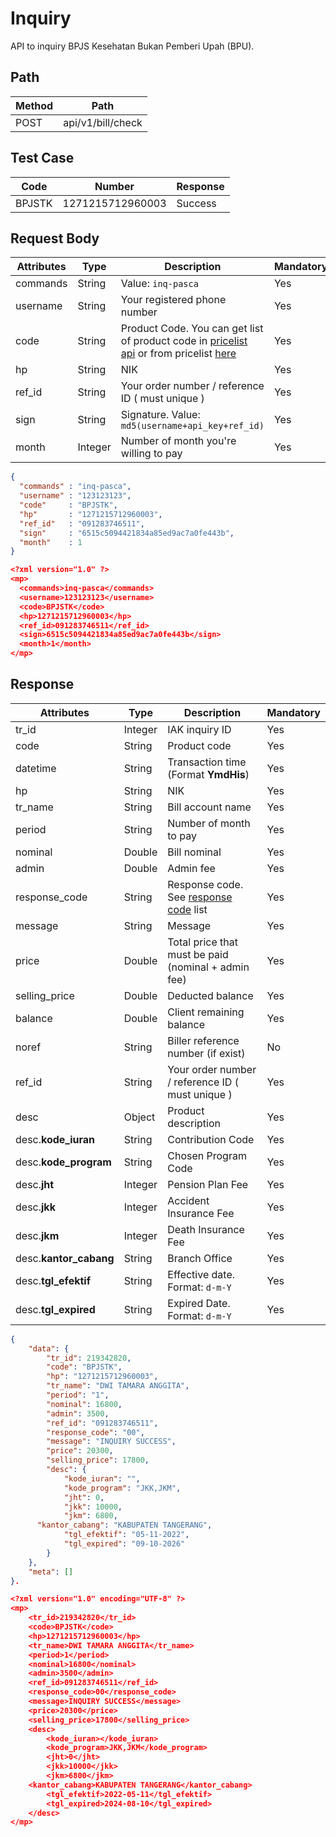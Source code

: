 # Inquiry

API to inquiry BPJS Kesehatan Bukan Pemberi Upah (BPU).

## Path

Method | Path
---------|----------
POST | api/v1/bill/check

## Test Case

Code | Number | Response
---------|----------|---------
BPJSTK | 1271215712960003 | Success

## Request Body

<!-- title: Request Attributes -->
Attributes | Type | Description | Mandatory
---------|----------|---------|----------
commands | String | Value: `inq-pasca` | Yes
username | String | Your registered phone number | Yes
code | String | Product Code. You can get list of product code in [pricelist api](../../../price-list.md) or from pricelist [here](https://iak.id/webapp/pricelist) | Yes
hp | String | NIK | Yes
ref_id | String | Your order number / reference ID ( must unique ) | Yes
sign | String | Signature. Value: `md5(username+api_key+ref_id)` | Yes
month | Integer | Number of month you're willing to pay | Yes

<!--
type: tab
title: JSON
-->

```json
{
  "commands" : "inq-pasca",
  "username" : "123123123",
  "code"     : "BPJSTK",
  "hp"       : "1271215712960003",
  "ref_id"   : "091283746511",
  "sign"     : "6515c5094421834a85ed9ac7a0fe443b",
  "month"    : 1
}
```

<!--
type: tab
title: XML
-->

```json
<?xml version="1.0" ?>
<mp>
  <commands>inq-pasca</commands>
  <username>123123123</username>
  <code>BPJSTK</code>
  <hp>1271215712960003</hp>
  <ref_id>091283746511</ref_id>
  <sign>6515c5094421834a85ed9ac7a0fe443b</sign>
  <month>1</month>
</mp>
```
<!-- type: tab-end -->

## Response

<!-- title: Response Attributes -->
Attributes | Type | Description | Mandatory
---------|----------|---------|----------
tr_id | Integer | IAK inquiry ID | Yes
code | String | Product code | Yes
datetime | String | Transaction time (Format **YmdHis**) | Yes
hp | String | NIK | Yes
tr_name | String | Bill account name | Yes
period | String | Number of month to pay | Yes
nominal | Double | Bill nominal | Yes
admin | Double | Admin fee | Yes
response_code | String | Response code. See [response code](../../../../response-code.md) list | Yes
message | String | Message | Yes
price | Double | Total price that must be paid (nominal + admin fee) | Yes
selling_price | Double | Deducted balance | Yes
balance | Double | Client remaining balance | Yes
noref | String | Biller reference number (if exist) | No
ref_id | String | Your order number / reference ID ( must unique ) | Yes
desc | Object | Product description | Yes
desc.**kode_iuran** | String | 	Contribution Code | Yes
desc.**kode_program** | String | 	Chosen Program Code | Yes
desc.**jht** | Integer | 	Pension Plan Fee | Yes
desc.**jkk** | Integer | 	Accident Insurance Fee | Yes
desc.**jkm** | Integer | 	Death Insurance Fee | Yes
desc.**kantor_cabang** | String | 	Branch Office | Yes
desc.**tgl_efektif** | String | 	Effective date. Format: `d-m-Y` | Yes
desc.**tgl_expired** | String | 	Expired Date. Format: `d-m-Y` | Yes

<!--
type: tab
title: JSON
-->

```json
{
	"data": {
		"tr_id": 219342820,
		"code": "BPJSTK",
		"hp": "1271215712960003",
		"tr_name": "DWI TAMARA ANGGITA",
		"period": "1",
		"nominal": 16800,
		"admin": 3500,
		"ref_id": "091283746511",
		"response_code": "00",
		"message": "INQUIRY SUCCESS",
		"price": 20300,
		"selling_price": 17800,
		"desc": {
			"kode_iuran": "",
			"kode_program": "JKK,JKM",
			"jht": 0,
			"jkk": 10000,
			"jkm": 6800,
      "kantor_cabang": "KABUPATEN TANGERANG",
			"tgl_efektif": "05-11-2022",
			"tgl_expired": "09-10-2026"
		}
	},
	"meta": []
}.

```

<!--
type: tab
title: XML
-->

```json
<?xml version="1.0" encoding="UTF-8" ?>
<mp>
	<tr_id>219342820</tr_id>
	<code>BPJSTK</code>
	<hp>1271215712960003</hp>
	<tr_name>DWI TAMARA ANGGITA</tr_name>
	<period>1</period>
	<nominal>16800</nominal>
	<admin>3500</admin>
	<ref_id>091283746511</ref_id>
	<response_code>00</response_code>
	<message>INQUIRY SUCCESS</message>
	<price>20300</price>
	<selling_price>17800</selling_price>
	<desc>
		<kode_iuran></kode_iuran>
		<kode_program>JKK,JKM</kode_program>
		<jht>0</jht>
		<jkk>10000</jkk>
		<jkm>6800</jkm>
    <kantor_cabang>KABUPATEN TANGERANG</kantor_cabang>
		<tgl_efektif>2022-05-11</tgl_efektif>
		<tgl_expired>2024-08-10</tgl_expired>
	</desc>
</mp>
```
<!-- type: tab-end -->